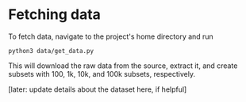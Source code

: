 # Fetching data

To fetch data, navigate to the project's home directory and run

```
python3 data/get_data.py
```

This will download the raw data from the source, extract it, and create subsets with 100, 1k, 10k, and 100k subsets, respectively.

[later: update details about the dataset here, if helpful]
